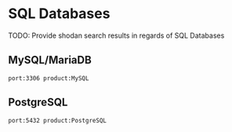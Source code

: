 # SQL Databases

TODO: Provide shodan search results in regards of SQL Databases

## MySQL/MariaDB

`port:3306 product:MySQL`

## PostgreSQL

`port:5432 product:PostgreSQL`